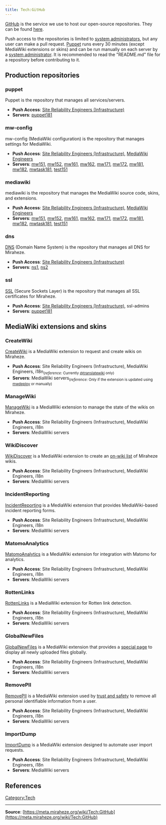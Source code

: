 ```yaml
---
title: Tech:GitHub
---
```


[GitHub](https://meta.miraheze.org/wiki/github:) is the service we use to host our open-source repositories. They can be found [here](https://meta.miraheze.org/wiki/github:miraheze).

Push access to the repositories is limited to [system administrators](https://meta.miraheze.org/wiki/Tech:SRE_Volunteers), but any user can make a pull request. [Puppet](/tech-docs/techpuppet) runs every 30 minutes (except MediaWiki extensions or skins) and can be run manually on each server by a [system administrator](https://meta.miraheze.org/wiki/Tech:SRE_Volunteers). It is recommended to read the "README.md" file for a repository before contributing to it.

## Production repositories 

### puppet 

Puppet is the repository that manages all services/servers.
* **Push Access**: [Site Reliability Engineers (Infrastructure)](https://meta.miraheze.org/wiki/Tech:Organisation#Team:_Infrastructure,_Site_Reliability_Engineering)
* **Servers**: [puppet181](https://meta.miraheze.org/wiki/Tech:puppet181)

### mw-config 

mw-config (MediaWiki configuration) is the repository that manages settings for MediaWiki.
* **Push Access**: [Site Reliability Engineers (Infrastructure)](https://meta.miraheze.org/wiki/Tech:Organisation#Team:_Infrastructure,_Site_Reliability_Engineering), [MediaWiki Engineers](https://meta.miraheze.org/wiki/Tech:Organisation#Team:_MediaWiki,_Site_Reliability_Engineering)
* **Servers**: [mw151](/tech-docs/techmw151), [mw152](/tech-docs/techmw152), [mw161](/tech-docs/techmw161), [mw162](/tech-docs/techmw162), [mw171](/tech-docs/techmw171), [mw172](/tech-docs/techmw172), [mw181](/tech-docs/techmw181), [mw182](/tech-docs/techmw182), [mwtask181](/tech-docs/techmwtask181), [test151](/tech-docs/techtest151)

### mediawiki 

mediawiki is the repository that manages the MediaWiki source code, skins, and extensions.
* **Push Access**: [Site Reliability Engineers (Infrastructure)](https://meta.miraheze.org/wiki/Tech:Organisation#Team:_Infrastructure,_Site_Reliability_Engineering), [MediaWiki Engineers](https://meta.miraheze.org/wiki/Tech:Organisation#Team:_MediaWiki,_Site_Reliability_Engineering)
* **Servers**: [mw151](/tech-docs/techmw151), [mw152](/tech-docs/techmw152), [mw161](/tech-docs/techmw161), [mw162](/tech-docs/techmw162), [mw171](/tech-docs/techmw171), [mw172](/tech-docs/techmw172), [mw181](/tech-docs/techmw181), [mw182](/tech-docs/techmw182), [mwtask181](/tech-docs/techmwtask181), [test151](/tech-docs/techtest151)

### dns 

[DNS](/tech-docs/techdns) (Domain Name System) is the repository that manages all DNS for Miraheze.
* **Push Access**: [Site Reliability Engineers (Infrastructure)](https://meta.miraheze.org/wiki/Tech:Organisation#Team:_Infrastructure,_Site_Reliability_Engineering)
* **Servers**: [ns1](/tech-docs/techns1), [ns2](/tech-docs/techns2)

### ssl 

[SSL](/tech-docs/techssl_certificates) (Secure Sockets Layer) is the repository that manages all SSL certificates for Miraheze.
* **Push Access**: [Site Reliability Engineers (Infrastructure)](https://meta.miraheze.org/wiki/Tech:Organisation#Team:_Infrastructure,_Site_Reliability_Engineering), ssl-admins
* **Servers**: [puppet181](/tech-docs/techpuppet181)

## MediaWiki extensions and skins 

### CreateWiki 

[CreateWiki](https://github.com/miraheze/CreateWiki) is a MediaWiki extension to request and create wikis on Miraheze.
* **Push Access**: Site Reliability Engineers (Infrastructure), MediaWiki Engineers, i18n<sub>(*reference:* Currently [@translatewiki](https://github.com/translatewiki) only)</sub>
* **Servers**: MediaWiki servers<sub>(*reference:* Only if the extension is updated using [mwdeploy](/tech-docs/techmwdeploy) or manually)</sub>

### ManageWiki 

[ManageWiki](https://github.com/miraheze/ManageWiki) is a MediaWiki extension to manage the state of the wikis on Miraheze.
* **Push Access**: Site Reliability Engineers (Infrastructure), MediaWiki Engineers, i18n
* **Servers**: MediaWiki servers

### WikiDiscover 

[WikiDiscover](https://github.com/miraheze/WikiDiscover) is a MediaWiki extension to create an [on-wiki list](https://meta.miraheze.org/wiki/Special:WikiDiscover) of Miraheze wikis.
* **Push Access**: Site Reliability Engineers (Infrastructure), MediaWiki Engineers, i18n
* **Servers**: MediaWiki servers

### IncidentReporting 

[IncidentReporting](https://github.com/miraheze/IncidentReporting) is a MediaWiki extension that provides MediaWiki-based incident reporting forms.
* **Push Access**: Site Reliability Engineers (Infrastructure), MediaWiki Engineers, i18n
* **Servers**: MediaWiki servers

### MatomoAnalytics 

[MatomoAnalytics](https://github.com/miraheze/MatomoAnalytics) is a MediaWiki extension for integration with Matomo for analytics.
* **Push Access**: Site Reliability Engineers (Infrastructure), MediaWiki Engineers, i18n
* **Servers**: MediaWiki servers

### RottenLinks 

[RottenLinks](https://github.com/miraheze/RottenLinks) is a MediaWiki extension for Rotten link detection.
* **Push Access**: Site Reliability Engineers (Infrastructure), MediaWiki Engineers, i18n
* **Servers**: MediaWiki servers

### GlobalNewFiles 

[GlobalNewFiles](https://github.com/miraheze/GlobalNewFiles) is a MediaWiki extension that provides a [special page](https://meta.miraheze.org/wiki/Special:GlobalNewFiles) to display all newly uploaded files globally.
* **Push Access**: Site Reliability Engineers (Infrastructure), MediaWiki Engineers, i18n
* **Servers**: MediaWiki servers

### RemovePII 

[RemovePII](https://github.com/miraheze/RemovePII) is a MediaWiki extension used by [trust and safety](https://meta.miraheze.org/wiki/Trust_and_Safety) to remove all personal identifiable information from a user.
* **Push Access**: Site Reliability Engineers (Infrastructure), MediaWiki Engineers, i18n
* **Servers**: MediaWiki servers

### ImportDump 

[ImportDump](https://github.com/miraheze/ImportDump) is a MediaWiki extension designed to automate user import requests.
* **Push Access**: Site Reliability Engineers (Infrastructure), MediaWiki Engineers, i18n
* **Servers**: MediaWiki servers

## References 

[Category:Tech](https://meta.miraheze.org/wiki/Category:Tech)

----
**Source**: [https://meta.miraheze.org/wiki/Tech:GitHub](https://meta.miraheze.org/wiki/Tech:GitHub)